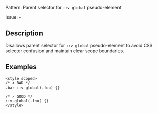 Pattern: Parent selector for `::v-global` pseudo-element

Issue: -

## Description

Disallows parent selector for `::v-global` pseudo-element to avoid CSS selector confusion and maintain clear scope boundaries.

## Examples

```vue
<style scoped>
/* ✗ BAD */
.bar ::v-global(.foo) {}

/* ✓ GOOD */
::v-global(.foo) {}
</style>
```